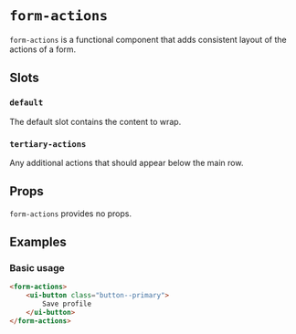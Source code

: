 # `form-actions`

`form-actions` is a functional component that adds consistent layout of the actions of a form.

## Slots

### `default`

The default slot contains the content to wrap.

### `tertiary-actions`

Any additional actions that should appear below the main row.

## Props

`form-actions` provides no props.

## Examples

### Basic usage

```html
<form-actions>
	<ui-button class="button--primary">
		Save profile
	</ui-button>
</form-actions>
```

